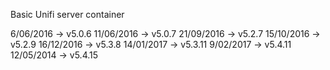 Basic Unifi server container

6/06/2016 -> v5.0.6
11/06/2016 -> v5.0.7
21/09/2016 -> v5.2.7
15/10/2016 -> v5.2.9
16/12/2016 -> v5.3.8
14/01/2017 -> v5.3.11
9/02/2017 -> v5.4.11
12/05/2014 -> v5.4.15

